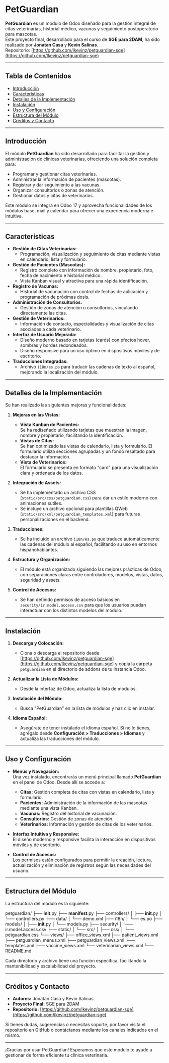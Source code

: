# PetGuardian

**PetGuardian** es un módulo de Odoo diseñado para la gestión integral de citas veterinarias, historial médico, vacunas y seguimiento postoperatorio para mascotas.  
Este proyecto final, desarrollado para el curso de **SGE para 2DAM**, ha sido realizado por **Jonatan Casa** y **Kevin Salinas**.  
Repositorio: [https://github.com/lkevinz/petguardian-sge](https://github.com/lkevinz/petguardian-sge)

---

## Tabla de Contenidos

- [Introducción](#introducción)
- [Características](#características)
- [Detalles de la Implementación](#detalles-de-la-implementación)
- [Instalación](#instalación)
- [Uso y Configuración](#uso-y-configuración)
- [Estructura del Módulo](#estructura-del-módulo)
- [Créditos y Contacto](#créditos-y-contacto)

---

## Introducción

El módulo **PetGuardian** ha sido desarrollado para facilitar la gestión y administración de clínicas veterinarias, ofreciendo una solución completa para:
- Programar y gestionar citas veterinarias.
- Administrar la información de pacientes (mascotas).
- Registrar y dar seguimiento a las vacunas.
- Organizar consultorios o zonas de atención.
- Gestionar datos y citas de veterinarios.

Este módulo se integra en Odoo 17 y aprovecha funcionalidades de los módulos base, mail y calendar para ofrecer una experiencia moderna e intuitiva.

---

## Características

- **Gestión de Citas Veterinarias:**  
  - Programación, visualización y seguimiento de citas mediante vistas en calendario, lista y formulario.
- **Gestión de Pacientes (Mascotas):**  
  - Registro completo con información de nombre, propietario, foto, fecha de nacimiento e historial médico.
  - Vista Kanban visual y atractiva para una rápida identificación.
- **Registro de Vacunas:**  
  - Historial de vacunación con control de fechas de aplicación y programación de próximas dosis.
- **Administración de Consultorios:**  
  - Gestión de zonas de atención o consultorios, vinculando directamente las citas.
- **Gestión de Veterinarios:**  
  - Información de contacto, especialidades y visualización de citas asociadas a cada veterinario.
- **Interfaz de Usuario Mejorada:**  
  - Diseño moderno basado en tarjetas (cards) con efectos hover, sombras y bordes redondeados.
  - Diseño responsive para un uso óptimo en dispositivos móviles y de escritorio.
- **Traducciones Integradas:**  
  - Archivo `i18n/es.po` para traducir las cadenas de texto al español, mejorando la localización del módulo.

---

## Detalles de la Implementación

Se han realizado las siguientes mejoras y funcionalidades:

1. **Mejoras en las Vistas:**
   - **Vista Kanban de Pacientes:**  
     Se ha rediseñado utilizando tarjetas que muestran la imagen, nombre y propietario, facilitando la identificación.
   - **Vistas de Citas:**  
     Se han optimizado las vistas de calendario, lista y formulario. El formulario utiliza secciones agrupadas y un fondo resaltado para destacar la información.
   - **Vista de Veterinarios:**  
     El formulario se presenta en formato "card" para una visualización clara y ordenada de los datos.

2. **Integración de Assets:**
   - Se ha implementado un archivo CSS (`static/src/css/petguardian.css`) para dar un estilo moderno con animaciones sutiles.
   - Se incluye un archivo opcional para plantillas QWeb (`static/src/xml/petguardian_templates.xml`) para futuras personalizaciones en el backend.

3. **Traducciones:**
   - Se ha incluido un archivo `i18n/es.po` que traduce automáticamente las cadenas del módulo al español, facilitando su uso en entornos hispanohablantes.

4. **Estructura y Organización:**
   - El módulo está organizado siguiendo las mejores prácticas de Odoo, con separaciones claras entre controladores, modelos, vistas, datos, seguridad y assets.

5. **Control de Accesos:**
   - Se han definido permisos de acceso básicos en `security/ir.model.access.csv` para que los usuarios puedan interactuar con los distintos modelos del módulo.

---

## Instalación

1. **Descarga y Colocación:**  
   - Clona o descarga el repositorio desde [https://github.com/lkevinz/petguardian-sge](https://github.com/lkevinz/petguardian-sge) y copia la carpeta `petguardian` en el directorio de addons de tu instancia Odoo.

2. **Actualizar la Lista de Módulos:**  
   - Desde la interfaz de Odoo, actualiza la lista de módulos.

3. **Instalación del Módulo:**  
   - Busca "PetGuardian" en la lista de módulos y haz clic en instalar.

4. **Idioma Español:**  
   - Asegúrate de tener instalado el idioma español. Si no lo tienes, agrégalo desde **Configuración > Traducciones > Idiomas** y actualiza las traducciones del módulo.

---

## Uso y Configuración

- **Menús y Navegación:**  
  Una vez instalado, encontrarás un menú principal llamado **PetGuardian** en el panel de Odoo. Desde allí se accede a:
  - **Citas:** Gestión completa de citas con vistas en calendario, lista y formulario.
  - **Pacientes:** Administración de la información de las mascotas mediante una vista Kanban.
  - **Vacunas:** Registro del historial de vacunación.
  - **Consultorios:** Gestión de zonas de atención.
  - **Veterinarios:** Información y gestión de citas de los veterinarios.

- **Interfaz Intuitiva y Responsive:**  
  El diseño moderno y responsive facilita la interacción en dispositivos móviles y de escritorio.

- **Control de Accesos:**  
  Los permisos están configurados para permitir la creación, lectura, actualización y eliminación de registros según las necesidades del usuario.

---

## Estructura del Módulo

La estructura del módulo es la siguiente:

petguardian/
├── __init__.py
├── __manifest__.py
├── controllers/
│   ├── __init__.py
│   └── controllers.py
├── data/
│   └── demo.xml
├── i18n/
│   └── es.po
├── models/
│   ├── __init__.py
│   └── models.py
├── security/
│   └── ir.model.access.csv
├── static/
│   └── src/
│       ├── css/
│          └── petguardian.css
└── views/
    ├── office_views.xml
    ├── patient_views.xml
    ├── petguardian_menus.xml
    ├── petguardian_views.xml
    ├── templates.xml
    ├── vaccine_views.xml
    └── veterinarian_views.xml
└── README.md


Cada directorio y archivo tiene una función específica, facilitando la mantenibilidad y escalabilidad del proyecto.

---

## Créditos y Contacto

- **Autores:** Jonatan Casa y Kevin Salinas  
- **Proyecto Final:** SGE para 2DAM  
- **Repositorio:** [https://github.com/lkevinz/petguardian-sge](https://github.com/lkevinz/petguardian-sge)

Si tienes dudas, sugerencias o necesitas soporte, por favor visita el repositorio en GitHub o contáctanos mediante los canales indicados en el mismo.

---

¡Gracias por usar PetGuardian! Esperamos que este módulo te ayude a gestionar de forma eficiente tu clínica veterinaria.

